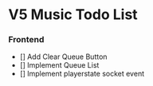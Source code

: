 # V5 Music Todo List

### Frontend
- [] Add Clear Queue Button
- [] Implement Queue List
- [] Implement playerstate socket event